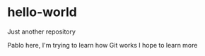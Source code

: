 # hello-world
Just another repository


Pablo here, I'm trying to learn how Git works
I hope to learn more
